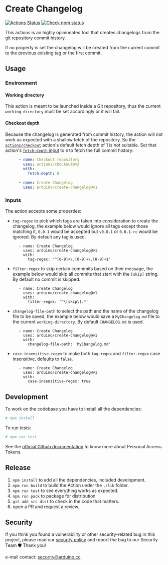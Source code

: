 # Create Changelog

[![Actions Status](https://github.com/arduino/create-changelog/workflows/Test%20Action/badge.svg)](https://github.com/arduino/create-changelog/actions)
[![Check npm status](https://github.com/arduino/create-changelog/actions/workflows/check-npm-task.yml/badge.svg)](https://github.com/arduino/create-changelog/actions/workflows/check-npm-task.yml)

This actions is an highly opinionated tool that creates changelogs from the git repository commit history.

If no property is set the changelog will be created from the current commit to the previous existing tag or the first commit.

## Usage

### Environment

#### Working directory

This action is meant to be launched inside a Git repository, thus the current `working-directory` must be set accordingly or it will fail.

#### Checkout depth

Because the changelog is generated from commit history, the action will not work as expected with a shallow fetch of the repository.
So the [`actions/checkout`](https://github.com/actions/checkout) action's default fetch depth of 1 is not suitable.
Set that action's [`fetch-depth` input](https://github.com/actions/checkout#fetch-all-history-for-all-tags-and-branches) to `0` to fetch the full commit history:

```yaml
      - name: Checkout repository
        uses: actions/checkout@v2
        with:
          fetch-depth: 0

      - name: Create Changelog
        uses: arduino/create-changelog@v1
```

### Inputs

The action accepts some properties:

- `tag-regex` to pick which tags are taken into consideration to create the changelog, the example below would ignore all tags except those matching it, `0.0.1` would be accepted but `v0.0.1` or `0.0.1-rc` would be ignored.
  By default any tag is used.

```
      - name: Create Changelog
        uses: arduino/create-changelog@v1
        with:
          tag-regex: '^[0-9]+\.[0-9]+\.[0-9]+$'
```

- `filter-regex` to skip certain commmits based on their message, the example below would skip all commits that start with the `[skip]` string.
  By default no commit is skipped.

```
      - name: Create Changelog
        uses: arduino/create-changelog@v1
        with:
          filter-regex: '^\[skip\].*'
```

- `changelog-file-path` to select the path and the name of the changelog file to be saved, the example below would save a `MyChangelog.md` file to the current `working-directory`.
  By default `CHANGELOG.md` is used.

```
      - name: Create Changelog
        uses: arduino/create-changelog@v1
        with:
          changelog-file-path: 'MyChangelog.md'
```

- `case-insensitive-regex` to make both `tag-regex` and `filter-regex` case insensitive, defaults to `false`.

```
      - name: Create Changelog
        uses: arduino/create-changelog@v1
        with:
          case-insensitive-regex: true
```

## Development

To work on the codebase you have to install all the dependencies:

```sh
# npm install
```

To run tests:

```sh
# npm run test
```

See the [official Github documentation][pat-docs] to know more about Personal Access Tokens.

## Release

1. `npm install` to add all the dependencies, included development.
2. `npm run build` to build the Action under the `./lib` folder.
3. `npm run test` to see everything works as expected.
4. `npm run pack` to package for distribution
5. `git add src dist` to check in the code that matters.
6. open a PR and request a review.

[pat-docs]: https://docs.github.com/en/github/authenticating-to-github/creating-a-personal-access-token

## Security

If you think you found a vulnerability or other security-related bug in this project, please read our
[security policy](https://github.com/arduino/create-changelog/security/policy) and report the bug to our Security Team 🛡️
Thank you!

e-mail contact: security@arduino.cc
